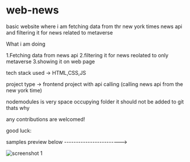 # web-news


basic website where i am fetching data from thr new york times news api and filtering it for news related to metaverse 

What i am doing 

1.Fetching data from news api 
2.filtering it for news reolated to only metaverse 
3.showing it on web page 

tech stack used -> HTML,CSS,JS 

project type -> frontend project with api calling (calling news api from the new york time)

nodemodules is very space occupying folder it should not be added to git thats why

any contributions are welcomed!

good luck:

samples preview below ------------------------>

![screenshot 1](https://user-images.githubusercontent.com/88980729/185970287-dd635dcb-51d9-41c0-9616-ded98e5b82ed.png)

